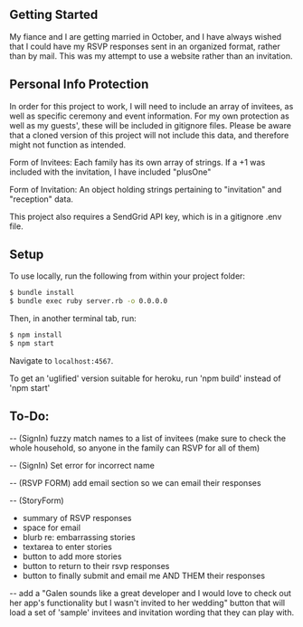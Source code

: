 ## Getting Started

My fiance and I are getting married in October, and I have always wished that I could have my RSVP responses sent in an organized format, rather than by mail.  This was my attempt to use a website rather than an invitation.

## Personal Info Protection

In order for this project to work, I will need to include an array of invitees, as well as specific ceremony and event information.  For my own protection as well as my guests', these will be included in gitignore files.  Please be aware that a cloned version of this project will not include this data, and therefore might not function as intended.  

Form of Invitees: Each family has its own array of strings.  If a +1 was included with the invitation, I have included "plusOne"

Form of Invitation: An object holding strings pertaining to "invitation" and "reception" data.

This project also requires a SendGrid API key, which is in a gitignore .env file.

## Setup

To use locally, run the following from within your project folder:

```sh
$ bundle install
$ bundle exec ruby server.rb -o 0.0.0.0
```

Then, in another terminal tab, run:

```sh
$ npm install
$ npm start
```

Navigate to `localhost:4567`.

To get an 'uglified' version suitable for heroku, run 'npm build' instead of 'npm start'

## To-Do:

-- (SignIn) fuzzy match names to a list of invitees (make sure to check the whole household, so anyone in the family can RSVP for all of them)

-- (SignIn) Set error for incorrect name

-- (RSVP FORM) add email section so we can email their responses

-- (StoryForm)
  - summary of RSVP responses
  - space for email
  - blurb re: embarrassing stories
  - textarea to enter stories
  - button to add more stories
  - button to return to their rsvp responses
  - button to finally submit and email me AND THEM their responses

-- add a "Galen sounds like a great developer and I would love to check out her app's functionality but I wasn't invited to her wedding" button that will load a set of 'sample' invitees and invitation wording that they can play with.
